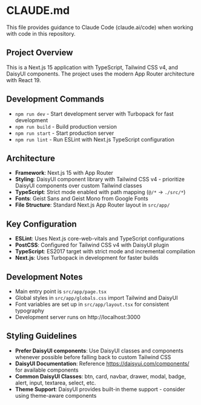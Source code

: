 # CLAUDE.md

This file provides guidance to Claude Code (claude.ai/code) when working with code in this repository.

## Project Overview

This is a Next.js 15 application with TypeScript, Tailwind CSS v4, and DaisyUI components. The project uses the modern App Router architecture with React 19.

## Development Commands

- `npm run dev` - Start development server with Turbopack for fast development
- `npm run build` - Build production version 
- `npm run start` - Start production server
- `npm run lint` - Run ESLint with Next.js TypeScript configuration

## Architecture

- **Framework**: Next.js 15 with App Router
- **Styling**: DaisyUI component library with Tailwind CSS v4 - prioritize DaisyUI components over custom Tailwind classes
- **TypeScript**: Strict mode enabled with path mapping (`@/*` → `./src/*`)
- **Fonts**: Geist Sans and Geist Mono from Google Fonts
- **File Structure**: Standard Next.js App Router layout in `src/app/`

## Key Configuration

- **ESLint**: Uses Next.js core-web-vitals and TypeScript configurations
- **PostCSS**: Configured for Tailwind CSS v4 with DaisyUI plugin
- **TypeScript**: ES2017 target with strict mode and incremental compilation
- **Next.js**: Uses Turbopack in development for faster builds

## Development Notes

- Main entry point is `src/app/page.tsx`
- Global styles in `src/app/globals.css` import Tailwind and DaisyUI
- Font variables are set up in `src/app/layout.tsx` for consistent typography
- Development server runs on http://localhost:3000

## Styling Guidelines

- **Prefer DaisyUI components**: Use DaisyUI classes and components whenever possible before falling back to custom Tailwind CSS
- **DaisyUI Documentation**: Reference https://daisyui.com/components/ for available components
- **Common DaisyUI Classes**: btn, card, navbar, drawer, modal, badge, alert, input, textarea, select, etc.
- **Theme Support**: DaisyUI provides built-in theme support - consider using theme-aware components